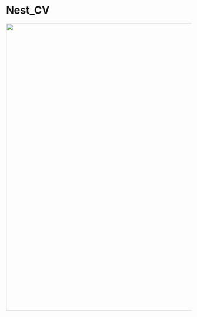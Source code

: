 # Nest_CV

<div align="center">
<img src="https://github.com/TakumaTakami/Nest_CV/blob/images/img1.png" width="780px" class="imgs">
</div>
